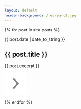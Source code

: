 ```yaml
---
layout: default
header-background: /res/pano3.jpg
---
```


{% for post in site.posts %}

<div class="excerpt" onclick="location.href='{{post.url}}';">

<p class="datestring">
{{ post.date | date_to_string }}
</p>

<h2>{{ post.title }}</h2>

<p>{{ post.excerpt }}</p>

<span class="readmore">
    <img src="/res/ic_nav_next.svg"/>
</span>
</div>

{% endfor %}
